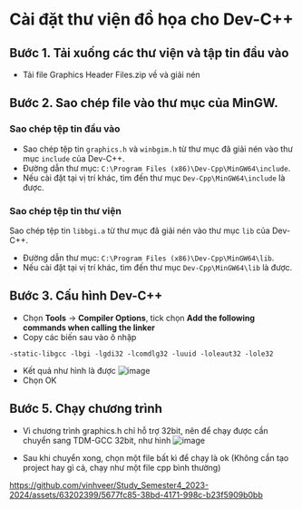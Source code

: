 # Cài đặt thư viện đồ họa cho Dev-C++
## Bước 1. Tải xuống các thư viện và tập tin đầu vào
+ Tải file Graphics Header Files.zip về và giải nén
## Bước 2. Sao chép file vào thư mục của MinGW.
### Sao chép tệp tin đầu vào
+ Sao chép tệp tin `graphics.h` và `winbgim.h` từ thư mục đã giải nén vào thư mục `include` của Dev-C++.
+ Đường dẫn thư mục: `C:\Program Files (x86)\Dev-Cpp\MinGW64\include`.
+ Nếu cài đặt tại vị trí khác, tìm đến thư mục `Dev-Cpp\MinGW64\include` là được.
### Sao chép tệp tin thư viện
Sao chép tệp tin `libbgi.a` từ thư mục đã giải nén vào thư mục `lib` của Dev-C++.
+ Đường dẫn thư mục: `C:\Program Files (x86)\Dev-Cpp\MinGW64\lib`.
+ Nếu cài đặt tại vị trí khác, tìm đến thư mục `Dev-Cpp\MinGW64\lib` là được.
## Bước 3. Cấu hình Dev-C++
+ Chọn **Tools** -> **Compiler Options**, tick chọn **Add the following commands when calling the linker**
+ Copy các biến sau vào ô nhập
```
-static-libgcc -lbgi -lgdi32 -lcomdlg32 -luuid -loleaut32 -lole32
```
+ Kết quả như hình là được
![image](https://github.com/vinhveer/Study_Semester4_2023-2024/assets/63202399/37b84cc8-1fac-417c-8e88-e99017f32f4e)
+ Chọn OK

## Bước 5. Chạy chương trình
+ Vì chương trình graphics.h chỉ hỗ trợ 32bit, nên để chạy được cần chuyển sang TDM-GCC 32bit, như hình
![image](https://github.com/vinhveer/Study_Semester4_2023-2024/assets/63202399/cc3b1098-0075-4326-a83f-00e8f94e5c56)

+ Sau khi chuyển xong, chọn một file bất kì để chạy là ok (Không cần tạo project hay gì cả, chạy như một file cpp bình thường)

https://github.com/vinhveer/Study_Semester4_2023-2024/assets/63202399/5677fc85-38bd-4171-998c-b23f5909b0bb
